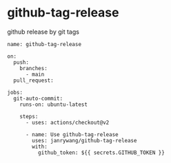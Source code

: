 # github-tag-release

github release by git tags

```
name: github-tag-release

on:
  push:
    branches:
      - main
  pull_request:

jobs:
  git-auto-commit:
    runs-on: ubuntu-latest

    steps:
      - uses: actions/checkout@v2

      - name: Use github-tag-release
        uses: janrywang/github-tag-release
        with:
          github_token: ${{ secrets.GITHUB_TOKEN }}

```
